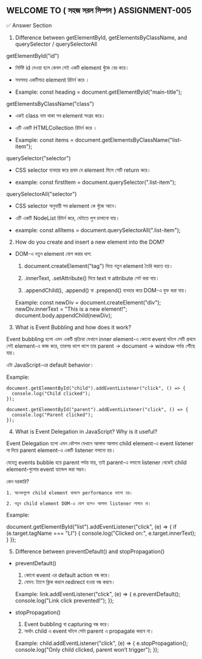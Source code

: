 ## WELCOME TO ( সহজ সরল সিম্পল ) ASSIGNMENT-005

✅ Answer Section
1. Difference between getElementById, getElementsByClassName, and querySelector / querySelectorAll

getElementById("id")

  * নির্দিষ্ট id দেওয়া হলে কেবল সেই একটি element খুঁজে বের করে।

  * সবসময় একটিমাত্র element রিটার্ন করে ।

  * Example:
    const heading = document.getElementById("main-title");


getElementsByClassName("class")

  * একই class নাম থাকা সব element সংগ্রহ করে।

  * এটি একটি HTMLCollection রিটার্ন করে ।

  * Example:
    const items = document.getElementsByClassName("list-item");


querySelector("selector")

  * CSS selector ব্যবহার করে প্রথম যে element মিলে সেটি return করে।

  * example:
     const firstItem = document.querySelector(".list-item");


querySelectorAll("selector")

  * CSS selector অনুযায়ী সব element কে খুঁজে আনে।

  * এটি একটি NodeList রিটার্ন করে, যেটাতে লুপ চালানো যায়।

  * example:
    const allItems = document.querySelectorAll(".list-item");



2. How do you create and insert a new element into the DOM?

* DOM-এ নতুন element যোগ করার ধাপ:

  1. document.createElement("tag") দিয়ে নতুন element তৈরি করতে হয়।

  2. .innerText, .setAttribute() দিয়ে text বা attribute সেট করা যায়।

  3. .appendChild(), .append() বা .prepend() ব্যবহার করে DOM-এ যুক্ত করা যায়।

  Example:
  const newDiv = document.createElement("div");
  newDiv.innerText = "This is a new element!";
  document.body.appendChild(newDiv);



3. What is Event Bubbling and how does it work?

  Event bubbling হলো এমন একটি প্রক্রিয়া যেখানে inner element-এ কোনো event ঘটলে সেটি প্রথমে সেই element-এ কাজ করে, তারপর ধাপে ধাপে তার parent → document → window পর্যন্ত পৌঁছে যায়।

  এটা JavaScript-এর default behavior।

  Example:

    document.getElementById("child").addEventListener("click", () => {
      console.log("Child clicked");
    });

    document.getElementById("parent").addEventListener("click", () => {
      console.log("Parent clicked");
    });




  4. What is Event Delegation in JavaScript? Why is it useful?

  Event Delegation হলো এমন কৌশল যেখানে আলাদা আলাদা child element-এ event listener না দিয়ে parent element-এ একটি listener বসানো হয়।

  যেহেতু events bubble হয়ে parent পর্যন্ত যায়, তাই parent-এ বসানো listener থেকেই child element-গুলোর event হ্যান্ডেল করা সম্ভব।

  কেন দরকারি?

    1. অনেকগুলো child element থাকলে performance ভালো হয়।

    2. নতুন child element DOM-এ যোগ হলেও আলাদা listener লাগবে না।

Example:

document.getElementById("list").addEventListener("click", (e) => {
  if (e.target.tagName === "LI") {
    console.log("Clicked on:", e.target.innerText);
  }
});





5. Difference between preventDefault() and stopPropagation()

  * preventDefault()

      1. কোনো event এর default action বন্ধ করে।
      2. যেমন: <a> ট্যাগে ক্লিক করলে redirect হওয়া বন্ধ করবে।

      Example:
        link.addEventListener("click", (e) => {
          e.preventDefault();
          console.log("Link click prevented!");
        });


  * stopPropagation()

    1. Event bubbling বা capturing বন্ধ করে।
    2. অর্থাৎ child এ event ঘটলে সেটা parent এ propagate করবে না।
    
    Example:
      child.addEventListener("click", (e) => {
        e.stopPropagation();
        console.log("Only child clicked, parent won’t trigger");
      });
